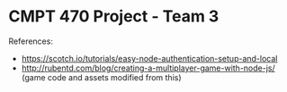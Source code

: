 # CMPT 470 Project - Team 3

References:
- https://scotch.io/tutorials/easy-node-authentication-setup-and-local
- http://rubentd.com/blog/creating-a-multiplayer-game-with-node-js/ (game code and assets modified from this)
